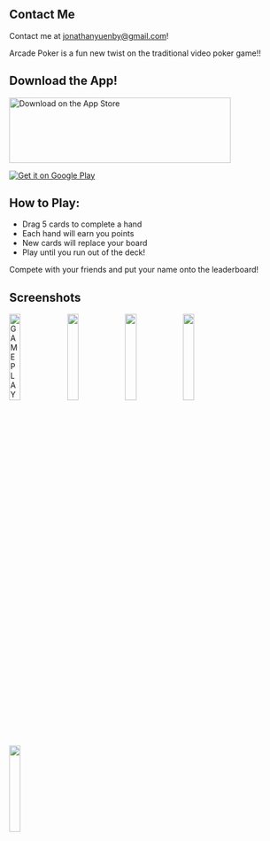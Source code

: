 ## Contact Me

Contact me at jonathanyuenby@gmail.com!

Arcade Poker is a fun new twist on the traditional video poker game!!

## Download the App!

<a href='https://itunes.apple.com/us/app/arcade-poker/id1332985671'><img alt='Download on the App Store' src='https://upload.wikimedia.org/wikipedia/commons/thumb/3/3c/Download_on_the_App_Store_Badge.svg/2000px-Download_on_the_App_Store_Badge.svg.png' left='150' height='118' width='400'/></a>

<a href='https://play.google.com/store/apps/details?id=com.arcadepoker&pcampaignid=MKT-Other-global-all-co-prtnr-py-PartBadge-Mar2515-1'><img alt='Get it on Google Play' src='https://play.google.com/intl/en_us/badges/images/generic/en_badge_web_generic.png'/></a>

## How to Play:

 * Drag 5 cards to complete a hand
 * Each hand will earn you points
 * New cards will replace your board
 * Play until you run out of the deck!


Compete with your friends and put your name onto the leaderboard!


## Screenshots

<div style="width:100%">
  <img src="./arcadepokergif.gif" width="20%" alt="GAMEPLAY"/>
  <img src="https://i.imgur.com/g6reX7S.jpg" width="20%"/>
  <img src="https://i.imgur.com/M6yfAnC.png" width="20%"/>
  <img src="https://i.imgur.com/jH9JpUa.png" width="20%"/>
  <img src="https://i.imgur.com/UYdaxKs.png" width="20%"/>
</div>
